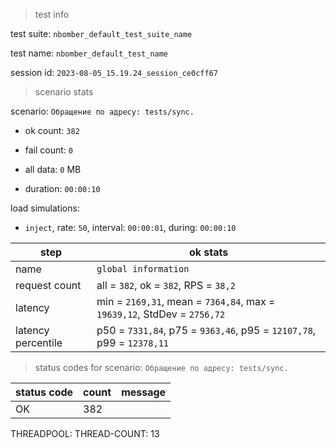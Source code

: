 > test info

test suite: `nbomber_default_test_suite_name`

test name: `nbomber_default_test_name`

session id: `2023-08-05_15.19.24_session_ce0cff67`

> scenario stats

scenario: `Обращение по адресу: tests/sync.`

- ok count: `382`

- fail count: `0`

- all data: `0` MB

- duration: `00:00:10`

load simulations:

- `inject`, rate: `50`, interval: `00:00:01`, during: `00:00:10`

| step               | ok stats                                                                |
| ------------------ | ----------------------------------------------------------------------- |
| name               | `global information`                                                    |
| request count      | all = `382`, ok = `382`, RPS = `38,2`                                   |
| latency            | min = `2169,31`, mean = `7364,84`, max = `19639,12`, StdDev = `2756,72` |
| latency percentile | p50 = `7331,84`, p75 = `9363,46`, p95 = `12107,78`, p99 = `12378,11`    |

> status codes for scenario: `Обращение по адресу: tests/sync.`

| status code | count | message |
| ----------- | ----- | ------- |
| OK          | 382   |         |

THREADPOOL: THREAD-COUNT: 13
